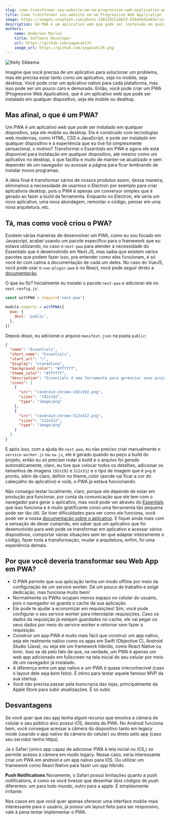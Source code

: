 ```yaml
---
slug: como-transformar-seu-website-em-um-progressive-web-application-pwa
title: Como transformar seu website em um Progressive Web Application (PWA)
image: https://images.unsplash.com/photo-1581291518633-83b4ebd1d83e?ixlib=rb-4.0.3&ixid=MnwxMjA3fDB8MHxwaG90by1wYWdlfHx8fGVufDB8fHx8&auto=format&fit=crop&w=870&q=80
description: Um PWA é um aplicativo web que pode ser instalado em qualquer dispositivo, seja ele mobile ou desktop. Ele é construído com tecnologias web modernas, como HTML, CSS e JavaScript, e pode ser instalado em qualquer dispositivo e a experiência que eu tive foi simplesmente sensacional
authors:
    name: Anderson Marlon
    title: Software Developer
    url: https://github.com/yagasaki7k
    image_url: https://github.com/yagasaki7k.png
---
```


![](https://images.unsplash.com/photo-1581291518633-83b4ebd1d83e?ixlib=rb-4.0.3&ixid=MnwxMjA3fDB8MHxwaG90by1wYWdlfHx8fGVufDB8fHx8&auto=format&fit=crop&w=870&q=80 "Kelly Sikkema")

Imagine que você precisa de um aplicativo para solucionar um problema, mas ele precisa estar tanto como um aplicativo, seja
no mobile, seja desktop. Você pode criar um aplicativo nativo para cada plataforma, mas isso pode ser um pouco caro e
demorado. Então, você pode criar um PWA (Progressive Web Application), que é um aplicativo web que pode ser instalado em
qualquer dispositivo, seja ele mobile ou desktop.

## Mas afinal, o que é um PWA?

Um PWA é um aplicativo web que pode ser instalado em qualquer dispositivo, seja ele mobile ou desktop. Ele é construído com
tecnologias web modernas, como HTML, CSS e JavaScript, e pode ser instalado em qualquer dispositivo e a experiência que eu
tive foi simplesmente sensacional, o motivo? Transformei o Essentials em PWA e agora ele está disponível para instalação em
qualquer dispositivo, até mesmo como um aplicativo no desktop, o que facilita e muito de manter-se atualizado e sem depender
de um navegador ou acessar a página para ficar lembrando de instalar novos programas.

A ideia final é transformar vários de nossos produtos assim, dessa maneira, eliminamos a necessidade de usarmos o Electron
por exemplo para criar aplicativos desktop, pois o PWA é apenas um conversor simples que é gerado ao fazer a build da
ferramenta. Enquanto no Electron, ele seria um novo aplicativo, uma nova abordagem, remontar o código, pensar em uma nova
arquitetura, etc.

## Tá, mas como você criou o PWA?

Existem várias maneiras de desenvolver um PWA, como eu sou focado em Javascript, acabei usando um pacote específico para o
framework que eu estava utilizando, no caso o `next-pwa` para atender a necessidade do Essentials que é desenvolvido em
Next.JS, mas saiba que existem vários pacotes que podem fazer isso, pra entender como eles funcionam, é só você ler com calma
a documentação de cada um deles. No caso do VueJS, você pode usar o `vue-plugin-pwa` e no React, você pode seguir direto a
[documentação](https://create-react-app.dev/docs/making-a-progressive-web-app/).

O que eu fiz? Inicialmente eu instalei o pacote `next-pwa` e adicionei ele no `next.config.js`:

```js
const withPWA = require('next-pwa')

module.exports = withPWA({
  pwa: {
    dest: 'public',
  },
})
```

Depois disso, eu adicionei o arquivo `manifest.json` na pasta `public`:

```json
{
  "name": "Essentials",
  "short_name": "Essentials",
  "start_url": "/",
  "display": "standalone",
  "background_color": "#ffffff",
  "theme_color": "#ffffff",
  "description": "Essentials é uma ferramenta para gerenciar seus projetos de forma simples e rápida.",
  "icons": [
    {
      "src": "/android-chrome-192x192.png",
      "sizes": "192x192",
      "type": "image/png"
    },
    {
      "src": "/android-chrome-512x512.png",
      "sizes": "512x512",
      "type": "image/png"
    }
  ]
}
```

E após isso, com a ajuda do `next-pwa`, eu não preciso criar manualmente o `service-worker.js` ou `sw.js`, ele é gerado
quando eu peço a build do projeto, então eu só precisei rodar a build e o arquivo foi gerado automaticamente, claro, eu tive
que colocar todos os detalhes, adicionar os tamanhos de imagens `192x192` e `512x512` e o tipo de imagem que é `png` e
pronto, além de claro, definir no theme_color (aonde vai ficar a cor do cabeçalho do aplicativo) e voilà, o PWA já estava
funcionando.

Não consegui testar localmente, claro, porque ele depende de estar em produção pra funcionar, por conta da comunicação que
ele tem com o navegador para gerar o aplicativo, mas você pode ver através do [Essentials](https://webessentials.com.br/) que isso funciona e é muito
gratificante como uma ferramenta tão pequena pode ser tão útil. Se tiver dificuldades para ver como ele funciona, você pode ver a nossa [documentação sobre o aplicativo](https://webessentials.com.br/download). E fiquei ainda mais com a sensação de dever cumprido, em saber que um aplicativo que foi desenvolvido
para web pode se transformar em aplicativo e acessar vários dispositivos, comportar várias situações sem ter que adaptar inteiramente o código, fazer toda a transformação, mudar a arquitetura, enfim, foi uma experiência demais.

## Por que você deveria transformar seu Web App em PWA?
- O PWA permite que sua aplicação tenha um modo offline por meio da configuração de um service worker. Dá um pouco de trabalho e exige dedicação, mas funciona muito bem!
- Normalmente os PWAs ocupam menos espaço no celular do usuário, pois o navegador só guarda o cache da sua aplicação.
- Ele pode te ajudar a economizar em requisições! Sim, você pode configurar o seu service worker para interceptar requisições. Caso os dados da requisição já estejam guardados no cache, ele vai pegar os seus dados por meio do service worker e retornar sem fazer a requisição.
- Construir um app PWA é muito mais fácil que construir um app nativo, seja ele realmente nativo como os apps em Swift (Objective C), Android Studio (Java), ou seja ele um framework híbrido, como React Native ou Ionic. Isso se dá pelo fato de que, na verdade, um PWA é apenas um web app adicionado em fullscreen na tela inicial do seu celular por meio de um navegador já instalado.
- A diferença entre um app nativo e um PWA é quase irreconhecível (caso o layout dele seja bem feito). É ótimo para testar aquele famoso MVP da sua startup.
- Você não precisa passar pela burocracia das lojas, principalmente da Apple Store para subir atualizações. É só subir.

## Desvantagens

Se você quer que seu app tenha algum recurso que envolva a câmera do celular e seu público alvo possui iOS, desista do PWA. No Android funciona bem, você consegue acessar a câmera do dispositivo tanto em legacy mode (usando o app nativo da câmera do celular) ou direto pelo app (caso seu servidor tenha https).

Já o Safari (único app capaz de adicionar PWA à tela inicial no iOS,) só permite acesso à câmera em modo legacy. Nesse caso, seria interessante criar um PWA em android e um app nativo para iOS. Ou utilizar um framework como React Native para fazer um app híbrido.

**Push Notifications**
Novamente, o Safari possui limitações quanto a push notifications, é como se você tivesse que desenhar dois códigos de push diferentes: um para todo mundo, outro para a apple. É simplesmente irritante.

Nos casos em que você quer apenas oferecer uma interface mobile mais interessante para o usuário, já possui um layout feito para ser responsivo, vale à pena tentar implementar o PWA.